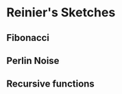 # Reinier's Sketches

## Fibonacci
<!--![](Reinier/imagefile.png)-->

## Perlin Noise

## Recursive functions
            
